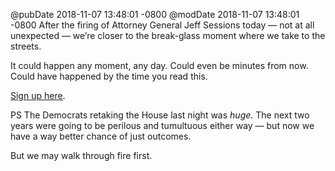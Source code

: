 @pubDate 2018-11-07 13:48:01 -0800
@modDate 2018-11-07 13:48:01 -0800
After the firing of Attorney General Jeff Sessions today — not at all unexpected — we’re closer to the break-glass moment where we take to the streets.

It could happen any moment, any day. Could even be minutes from now. Could have happened by the time you read this.

[Sign up here](https://act.moveon.org/event/mueller-firing-rapid-response-events/search/).

PS The Democrats retaking the House last night was *huge*. The next two years were going to be perilous and tumultuous either way — but now we have a way better chance of just outcomes.

But we may walk through fire first.
